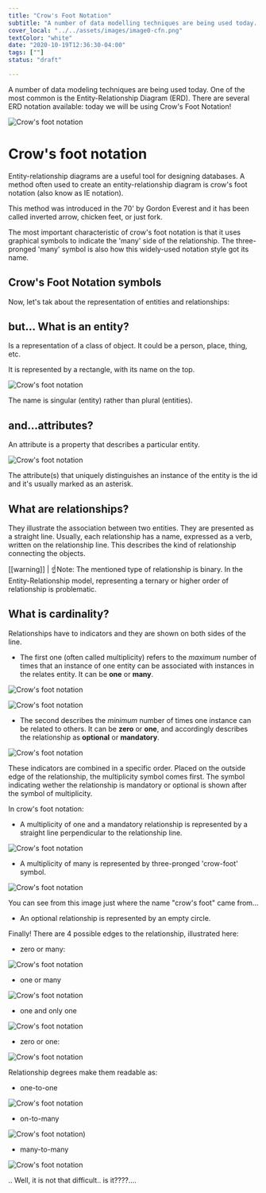 ```yaml
---
title: "Crow's Foot Notation"
subtitle: "A number of data modelling techniques are being used today. One of the most common is the Entity Relationship Diagram (ERD). There are several ERD notation available: today we will be using Crow's Foot Notation"
cover_local: "../../assets/images/image0-cfn.png"
textColor: "white"
date: "2020-10-19T12:36:30-04:00"
tags: [""]
status: "draft"

---
```


A number of data modeling techniques are being used today. One of the most common is the Entity-Relationship Diagram (ERD). There are several ERD notation available: today we will be using Crow's Foot Notation!

![Crow's foot notation](../../assets/images/CFN.png)

# Crow's foot notation 

Entity-relationship diagrams are a useful tool for designing databases. A method often used to create an entity-relationship diagram is crow's foot notation (also know as IE notation). 

This method was introduced in the 70' by Gordon Everest and it has been called inverted arrow, chicken feet, or just fork.

The most important characteristic of crow's foot notation is that it uses graphical symbols to indicate the 'many' side of the relationship. The three-pronged 'many' symbol is also how this widely-used notation style got its name.


## Crow's Foot Notation symbols

Now, let's tak about the representation of entities and relationships:

## but... What is an entity?

Is a representation of a class of object. It could be a person, place, thing, etc. 

It is represented by a rectangle, with its name on the top. 


![Crow's foot notation](../../assets/images/image-1-cfn.png)

The name is singular (entity) rather than plural (entities).


## and...attributes?

An attribute is a property that describes a particular entity.

![Crow's foot notation](../../assets/images/image-2-cfn.png)

The attribute(s) that uniquely distinguishes an instance of the entity is the id and it's usually marked as an asterisk.


## What are relationships?

They illustrate the association between two entities. They are presented as a straight line. Usually, each relationship has a name, expressed as a verb, written on the relationship line. This describes the kind of relationship connecting the objects.


[[warning]]
| :point_up:Note: The mentioned type of relationship is binary. In the Entity-Relationship model, representing a ternary or higher order of relationship is problematic.

## What is cardinality?

Relationships have to indicators and they are shown on both sides of the line.

+ The first one (often called multiplicity) refers to the *maximum* number of times that an instance of one entity can be associated with instances in the relates entity. It can be **one** or **many**.

![Crow's foot notation](../../assets/images/image-3-cfn.png)

![Crow's foot notation](../../assets/images/image-4-cfn.png)

+ The second describes the *minimum* number of times one instance can be related to others. It can be **zero** or **one**, and accordingly describes the relationship as **optional** or **mandatory**.

![Crow's foot notation](../../assets/images/image-5-cfn.png)


These indicators are combined in a specific order. Placed on the outside edge of the relationship, the multiplicity symbol comes first. The symbol indicating wether the relationship is mandatory or optional is shown after the symbol of multiplicity.

In crow's foot notation:

+ A multiplicity of one and a mandatory relationship is represented by a straight line perpendicular to the relationship line.

![Crow's foot notation](../../assets/images/image-14-cfn.png)

+ A multiplicity of many is represented by three-pronged 'crow-foot' symbol.

![Crow's foot notation](../../assets/images/image-13-cfn.png)

You can see from this image just where the name "crow's foot" came from...

+ An optional relationship is represented by an empty circle.

Finally! There are 4 possible edges to the relationship, illustrated here:

+ zero or many:

![Crow's foot notation](../../assets/images/image-6-cfn.png)

+ one or many

![Crow's foot notation](../../assets/images/image-7-cfn.png)

+ one and only one

![Crow's foot notation](../../assets/images/image-8-cfn.png)

+ zero or one:

![Crow's foot notation](../../assets/images/image-9-cfn.png)

Relationship degrees make them readable as:

+ one-to-one

![Crow's foot notation](../../assets/images/image-10-cfn.png)

+ on-to-many

![Crow's foot notation](../../assets/images/image-11-cdn.png))

+ many-to-many

![Crow's foot notation](../../assets/images/image-12-cfn.png)



.. Well, it is not that difficult.. is it????....





